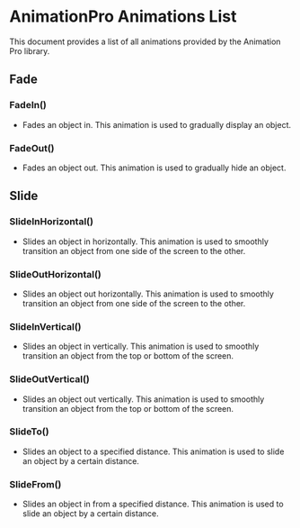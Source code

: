 # AnimationPro Animations List
This document provides a list of all animations provided by the Animation Pro library.

## Fade

### FadeIn() 
- Fades an object in. This animation is used to gradually display an object. 
### FadeOut() 
- Fades an object out. This animation is used to gradually hide an object.
## Slide

### SlideInHorizontal() 
- Slides an object in horizontally. This animation is used to smoothly transition an object from one side of the screen to the other.
### SlideOutHorizontal()
- Slides an object out horizontally. This animation is used to smoothly transition an object from one side of the screen to the other.
### SlideInVertical()
- Slides an object in vertically. This animation is used to smoothly transition an object from the top or bottom of the screen.
### SlideOutVertical() 
- Slides an object out vertically. This animation is used to smoothly transition an object from the top or bottom of the screen.
### SlideTo()
- Slides an object to a specified distance. This animation is used to slide an object by a certain distance.
### SlideFrom()
- Slides an object in from a specified distance. This animation is used to slide an object by a certain distance.